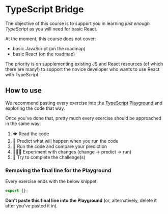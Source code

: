 # TypeScript Bridge

The objective of this course is to support you in learning _just enough TypeScript_ as you will need for basic React.

At the moment, this course does not cover:

- basic JavaScript (on the roadmap)
- basic React (on the roadmap)

The priority is on supplementing existing JS and React resources (of which there are many!) to support the novice developer who wants to use React with TypeScript.

## How to use

We recommend pasting every exercise into the [TypeScript Playground](https://www.typescriptlang.org/play) and exploring the code that way.

Once you've done that, pretty much every exercise should be approached in the same way:

1. 👁️ Read the code
2. 🤔 Predict what will happen when you run the code
3. 👟 Run the code and compare your prediction
4. 👩🏽‍🔬 Experiment with changes (change -> predict -> run)
5. 🧠 Try to complete the challenge(s)

### Removing the final line for the Playground

Every exercise ends with the below snippet:

```ts
export {};
```

**Don't paste this final line into the Playground** (or, alternatively, delete it after you've pasted it in).
